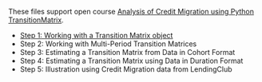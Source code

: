 These files support open course [Analysis of Credit Migration using Python TransitionMatrix](https://www.openriskacademy.com/enrol/index.php?id=38).


- [Step 1: Working with a Transition Matrix object](step1.py)
- Step 2: Working with Multi-Period Transition Matrices
- Step 3: Estimating a Transition Matrix from Data in Cohort Format
- Step 4: Estimating a Transition Matrix using Data in Duration Format
- Step 5: Illustration using Credit Migration data from LendingClub
